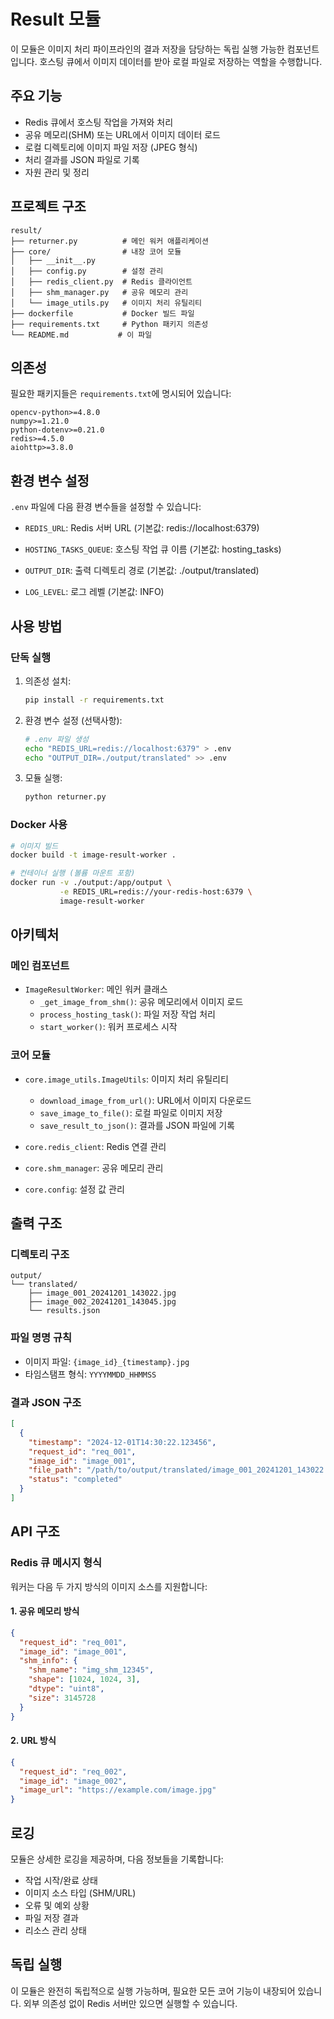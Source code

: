 # Result 모듈

이 모듈은 이미지 처리 파이프라인의 결과 저장을 담당하는 독립 실행 가능한 컴포넌트입니다. 호스팅 큐에서 이미지 데이터를 받아 로컬 파일로 저장하는 역할을 수행합니다.

## 주요 기능

- Redis 큐에서 호스팅 작업을 가져와 처리
- 공유 메모리(SHM) 또는 URL에서 이미지 데이터 로드
- 로컬 디렉토리에 이미지 파일 저장 (JPEG 형식)
- 처리 결과를 JSON 파일로 기록
- 자원 관리 및 정리

## 프로젝트 구조

```
result/
├── returner.py          # 메인 워커 애플리케이션
├── core/                # 내장 코어 모듈
│   ├── __init__.py
│   ├── config.py        # 설정 관리
│   ├── redis_client.py  # Redis 클라이언트
│   ├── shm_manager.py   # 공유 메모리 관리
│   └── image_utils.py   # 이미지 처리 유틸리티
├── dockerfile           # Docker 빌드 파일
├── requirements.txt     # Python 패키지 의존성
└── README.md           # 이 파일
```

## 의존성

필요한 패키지들은 `requirements.txt`에 명시되어 있습니다:

```
opencv-python>=4.8.0
numpy>=1.21.0
python-dotenv>=0.21.0
redis>=4.5.0
aiohttp>=3.8.0
```

## 환경 변수 설정

`.env` 파일에 다음 환경 변수들을 설정할 수 있습니다:

- `REDIS_URL`: Redis 서버 URL (기본값: redis://localhost:6379)
- `HOSTING_TASKS_QUEUE`: 호스팅 작업 큐 이름 (기본값: hosting_tasks)
- `OUTPUT_DIR`: 출력 디렉토리 경로 (기본값: ./output/translated)

- `LOG_LEVEL`: 로그 레벨 (기본값: INFO)

## 사용 방법

### 단독 실행

1. 의존성 설치:
   ```bash
   pip install -r requirements.txt
   ```

2. 환경 변수 설정 (선택사항):
   ```bash
   # .env 파일 생성
   echo "REDIS_URL=redis://localhost:6379" > .env
   echo "OUTPUT_DIR=./output/translated" >> .env
   ```

3. 모듈 실행:
   ```bash
   python returner.py
   ```

### Docker 사용

```bash
# 이미지 빌드
docker build -t image-result-worker .

# 컨테이너 실행 (볼륨 마운트 포함)
docker run -v ./output:/app/output \
           -e REDIS_URL=redis://your-redis-host:6379 \
           image-result-worker
```

## 아키텍처

### 메인 컴포넌트

- `ImageResultWorker`: 메인 워커 클래스
  - `_get_image_from_shm()`: 공유 메모리에서 이미지 로드
  - `process_hosting_task()`: 파일 저장 작업 처리
  - `start_worker()`: 워커 프로세스 시작

### 코어 모듈

- `core.image_utils.ImageUtils`: 이미지 처리 유틸리티
  - `download_image_from_url()`: URL에서 이미지 다운로드
  - `save_image_to_file()`: 로컬 파일로 이미지 저장
  - `save_result_to_json()`: 결과를 JSON 파일에 기록

- `core.redis_client`: Redis 연결 관리
- `core.shm_manager`: 공유 메모리 관리
- `core.config`: 설정 값 관리

## 출력 구조

### 디렉토리 구조
```
output/
└── translated/
    ├── image_001_20241201_143022.jpg
    ├── image_002_20241201_143045.jpg
    └── results.json
```

### 파일 명명 규칙
- 이미지 파일: `{image_id}_{timestamp}.jpg`
- 타임스탬프 형식: `YYYYMMDD_HHMMSS`

### 결과 JSON 구조
```json
[
  {
    "timestamp": "2024-12-01T14:30:22.123456",
    "request_id": "req_001",
    "image_id": "image_001",
    "file_path": "/path/to/output/translated/image_001_20241201_143022.jpg",
    "status": "completed"
  }
]
```

## API 구조

### Redis 큐 메시지 형식

워커는 다음 두 가지 방식의 이미지 소스를 지원합니다:

#### 1. 공유 메모리 방식
```json
{
  "request_id": "req_001",
  "image_id": "image_001",
  "shm_info": {
    "shm_name": "img_shm_12345",
    "shape": [1024, 1024, 3],
    "dtype": "uint8",
    "size": 3145728
  }
}
```

#### 2. URL 방식
```json
{
  "request_id": "req_002",
  "image_id": "image_002",
  "image_url": "https://example.com/image.jpg"
}
```

## 로깅

모듈은 상세한 로깅을 제공하며, 다음 정보들을 기록합니다:
- 작업 시작/완료 상태
- 이미지 소스 타입 (SHM/URL)
- 오류 및 예외 상황
- 파일 저장 결과
- 리소스 관리 상태

## 독립 실행

이 모듈은 완전히 독립적으로 실행 가능하며, 필요한 모든 코어 기능이 내장되어 있습니다. 외부 의존성 없이 Redis 서버만 있으면 실행할 수 있습니다.
